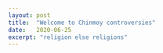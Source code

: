 ```yaml
---
layout: post
title:  "Welcome to Chinmoy controversies"
date:   2020-06-25
excerpt: "religion else religions"
---
```

